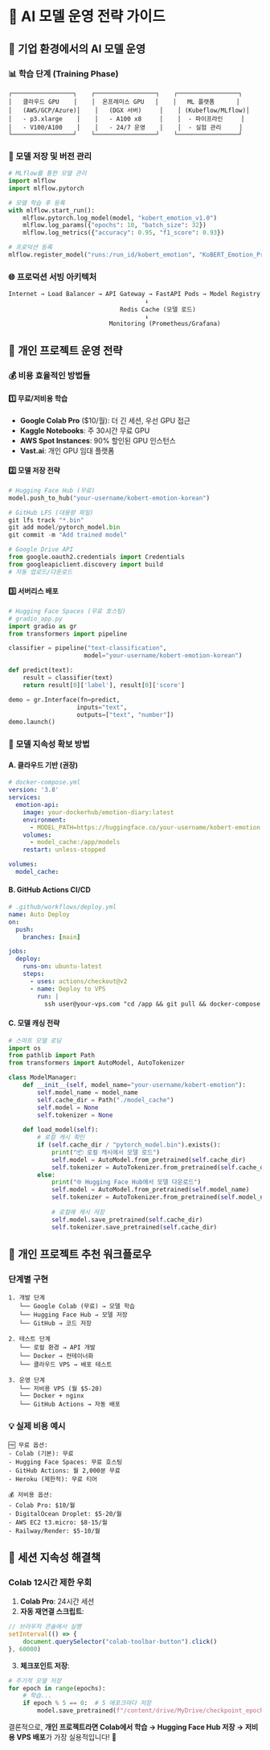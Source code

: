 # 🚀 AI 모델 운영 전략 가이드

## 🏢 기업 환경에서의 AI 모델 운영

### 📊 학습 단계 (Training Phase)
```
┌─────────────────┐    ┌─────────────────┐    ┌─────────────────┐
│   클라우드 GPU    │    │  온프레미스 GPU   │    │   ML 플랫폼      │
│   (AWS/GCP/Azure)│    │   (DGX 서버)     │    │ (Kubeflow/MLflow)│
│   - p3.xlarge    │    │   - A100 x8     │    │  - 파이프라인     │
│   - V100/A100    │    │   - 24/7 운영    │    │  - 실험 관리     │
└─────────────────┘    └─────────────────┘    └─────────────────┘
```

### 💾 모델 저장 및 버전 관리
```python
# MLflow를 통한 모델 관리
import mlflow
import mlflow.pytorch

# 모델 학습 후 등록
with mlflow.start_run():
    mlflow.pytorch.log_model(model, "kobert_emotion_v1.0")
    mlflow.log_params({"epochs": 10, "batch_size": 32})
    mlflow.log_metrics({"accuracy": 0.95, "f1_score": 0.93})

# 프로덕션 등록
mlflow.register_model("runs:/run_id/kobert_emotion", "KoBERT_Emotion_Prod")
```

### 🌐 프로덕션 서빙 아키텍처
```
Internet → Load Balancer → API Gateway → FastAPI Pods → Model Registry
                                      ↓
                               Redis Cache (모델 로드)
                                      ↓
                            Monitoring (Prometheus/Grafana)
```

## 👤 개인 프로젝트 운영 전략

### 💰 비용 효율적인 방법들

#### 1️⃣ **무료/저비용 학습**
- **Google Colab Pro** ($10/월): 더 긴 세션, 우선 GPU 접근
- **Kaggle Notebooks**: 주 30시간 무료 GPU
- **AWS Spot Instances**: 90% 할인된 GPU 인스턴스
- **Vast.ai**: 개인 GPU 임대 플랫폼

#### 2️⃣ **모델 저장 전략**
```python
# Hugging Face Hub (무료)
model.push_to_hub("your-username/kobert-emotion-korean")

# GitHub LFS (대용량 파일)
git lfs track "*.bin"
git add model/pytorch_model.bin
git commit -m "Add trained model"

# Google Drive API
from google.oauth2.credentials import Credentials
from googleapiclient.discovery import build
# 자동 업로드/다운로드
```

#### 3️⃣ **서버리스 배포**
```python
# Hugging Face Spaces (무료 호스팅)
# gradio_app.py
import gradio as gr
from transformers import pipeline

classifier = pipeline("text-classification", 
                     model="your-username/kobert-emotion-korean")

def predict(text):
    result = classifier(text)
    return result[0]['label'], result[0]['score']

demo = gr.Interface(fn=predict, 
                   inputs="text", 
                   outputs=["text", "number"])
demo.launch()
```

### 🔄 **모델 지속성 확보 방법**

#### A. **클라우드 기반 (권장)**
```yaml
# docker-compose.yml
version: '3.8'
services:
  emotion-api:
    image: your-dockerhub/emotion-diary:latest
    environment:
      - MODEL_PATH=https://huggingface.co/your-username/kobert-emotion
    volumes:
      - model_cache:/app/models
    restart: unless-stopped

volumes:
  model_cache:
```

#### B. **GitHub Actions CI/CD**
```yaml
# .github/workflows/deploy.yml
name: Auto Deploy
on:
  push:
    branches: [main]

jobs:
  deploy:
    runs-on: ubuntu-latest
    steps:
      - uses: actions/checkout@v2
      - name: Deploy to VPS
        run: |
          ssh user@your-vps.com "cd /app && git pull && docker-compose up -d"
```

#### C. **모델 캐싱 전략**
```python
# 스마트 모델 로딩
import os
from pathlib import Path
from transformers import AutoModel, AutoTokenizer

class ModelManager:
    def __init__(self, model_name="your-username/kobert-emotion"):
        self.model_name = model_name
        self.cache_dir = Path("./model_cache")
        self.model = None
        self.tokenizer = None
    
    def load_model(self):
        # 로컬 캐시 확인
        if (self.cache_dir / "pytorch_model.bin").exists():
            print("📦 로컬 캐시에서 모델 로드")
            self.model = AutoModel.from_pretrained(self.cache_dir)
            self.tokenizer = AutoTokenizer.from_pretrained(self.cache_dir)
        else:
            print("🌐 Hugging Face Hub에서 모델 다운로드")
            self.model = AutoModel.from_pretrained(self.model_name)
            self.tokenizer = AutoTokenizer.from_pretrained(self.model_name)
            
            # 로컬에 캐시 저장
            self.model.save_pretrained(self.cache_dir)
            self.tokenizer.save_pretrained(self.cache_dir)
```

## 🎯 **개인 프로젝트 추천 워크플로우**

### 단계별 구현
```
1. 개발 단계
   └── Google Colab (무료) → 모델 학습
   └── Hugging Face Hub → 모델 저장
   └── GitHub → 코드 저장

2. 테스트 단계  
   └── 로컬 환경 → API 개발
   └── Docker → 컨테이너화
   └── 클라우드 VPS → 배포 테스트

3. 운영 단계
   └── 저비용 VPS (월 $5-20)
   └── Docker + nginx
   └── GitHub Actions → 자동 배포
```

### 💡 **실제 비용 예시**
```
🆓 무료 옵션:
- Colab (기본): 무료
- Hugging Face Spaces: 무료 호스팅
- GitHub Actions: 월 2,000분 무료
- Heroku (제한적): 무료 티어

💰 저비용 옵션:
- Colab Pro: $10/월
- DigitalOcean Droplet: $5-20/월  
- AWS EC2 t3.micro: $8-15/월
- Railway/Render: $5-10/월
```

## 🚨 **세션 지속성 해결책**

### Colab 12시간 제한 우회
1. **Colab Pro**: 24시간 세션
2. **자동 재연결 스크립트**:
```javascript
// 브라우저 콘솔에서 실행
setInterval(() => {
    document.querySelector("colab-toolbar-button").click()
}, 60000)
```

3. **체크포인트 저장**:
```python
# 주기적 모델 저장
for epoch in range(epochs):
    # 학습...
    if epoch % 5 == 0:  # 5 에포크마다 저장
        model.save_pretrained(f"/content/drive/MyDrive/checkpoint_epoch_{epoch}")
```

결론적으로, **개인 프로젝트라면 Colab에서 학습 → Hugging Face Hub 저장 → 저비용 VPS 배포**가 가장 실용적입니다! 🎉